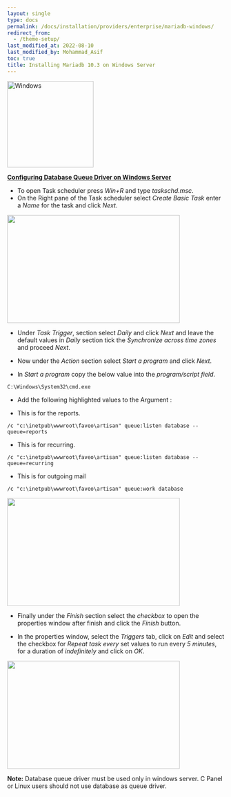```yaml
---
layout: single
type: docs
permalink: /docs/installation/providers/enterprise/mariadb-windows/
redirect_from:
  - /theme-setup/
last_modified_at: 2022-08-10
last_modified_by: Mohammad_Asif
toc: true
title: Installing Mariadb 10.3 on Windows Server
---
```



<img alt="Windows" src="https://upload.wikimedia.org/wikipedia/commons/thumb/e/e2/Windows_logo_and_wordmark_-_2021.svg/250px-Windows_logo_and_wordmark_-_2021.svg.png" width="200"  /> 



[<strong>Configuring Database Queue Driver on Windows Server</strong>](#Configuring-Database-Queue-Driver-on-Windows-Server)


- To open Task scheduler press *Win+R* and type *taskschd.msc*.
- On the Right pane of the Task scheduler select *Create Basic Task* enter a *Name* for the task and click *Next*.

<img src="https://github.com/ladybirdweb/faveo-server-images/blob/master/_docs/installation/providers/enterprise/windows-images/TaskScheduler.png?raw=true" alt="" style=" width:400px ; height:250px ">

- Under *Task Trigger*, section select *Daily* and click *Next* and leave the default values in *Daily* section tick the *Synchronize across time zones* and proceed *Next*.

- Now under the *Action* section select *Start a program* and click *Next*. 


- In *Start a program* copy the below value into the *program/script field*.
```
C:\Windows\System32\cmd.exe
```
- Add the following highlighted values to the Argument :


- This is for the reports.
```
/c "c:\inetpub\wwwroot\faveo\artisan" queue:listen database --queue=reports
```

- This is for recurring.
```
/c "c:\inetpub\wwwroot\faveo\artisan" queue:listen database --queue=recurring
```

- This is for outgoing mail
```
/c "c:\inetpub\wwwroot\faveo\artisan" queue:work database
```


<img src="https://github.com/ladybirdweb/faveo-server-images/blob/master/_docs/installation/providers/enterprise/windows-images/Taskschd.gif?raw=true" alt="" style=" width:400px ; height:250px ">

- Finally under the *Finish* section select the *checkbox* to open the properties window after finish and click the *Finish* button.

- In the properties window, select the *Triggers* tab, click on *Edit* and select the checkbox for *Repeat task every* set values to run every *5 minutes*, for a duration of *indefinitely* and click on *OK*.

<img src="https://github.com/ladybirdweb/faveo-server-images/blob/master/_docs/installation/providers/enterprise/windows-images/TaskTrigger.png?raw=true" alt="" style=" width:400px ; height:250px ">

**Note:** Database queue driver must be used only in windows server. C Panel or Linux users should not use database as queue driver.


